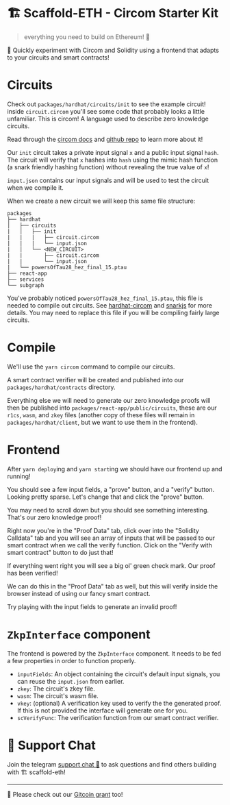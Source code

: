 # 🏗 Scaffold-ETH - Circom Starter Kit

> everything you need to build on Ethereum! 🚀

🧪 Quickly experiment with Circom and Solidity using a frontend that adapts to your circuits and smart contracts!

# Circuits

Check out `packages/hardhat/circuits/init` to see the example circuit! inside `circuit.circom` you'll see some code that probably looks a little unfamiliar. This is circom! A language used to describe zero knowledge circuits.

Read through the [circom docs](https://docs.circom.io/) and [github repo](https://github.com/iden3/circom) to learn more about it!

Our `init` circuit takes a private input signal `x` and a public input signal `hash`. The circuit will verify that `x` hashes into `hash` using the mimic hash function (a snark friendly hashing function) without revealing the true value of `x`!

`input.json` contains our input signals and will be used to test the circuit when we compile it.

When we create a new circuit we will keep this same file structure:

```
packages
├── hardhat
│   ├── circuits
|   │   ├── init
|   |   |   ├── circuit.circom
|   |   |   └── input.json
|   │   └── <NEW_CIRCUIT>
|   |       ├── circuit.circom
|   |       └── input.json
|   └── powersOfTau28_hez_final_15.ptau
├── react-app
├── services
└── subgraph
```

You've probably noticed `powersOfTau28_hez_final_15.ptau`, this file is needed to compile out circuits. See [hardhat-circom](https://github.com/projectsophon/hardhat-circom) and [snarkjs](https://github.com/iden3/snarkjs) for more details. You may need to replace this file if you will be compiling fairly large circuits.

# Compile

We'll use the `yarn circom` command to compile our circuits.

A smart contract verifier will be created and published into our `packages/hardhat/contracts` directory.


Everything else we will need to generate our zero knowledge proofs will then be published into `packages/react-app/public/circuits`, these are our `r1cs`, `wasm`, and `zkey` files (another copy of these files will remain in `packages/hardhat/client`, but we want to use them in the frontend).

# Frontend

After `yarn deploy`ing and `yarn start`ing we should have our frontend up and running!

You should see a few input fields, a "prove" button, and a "verify" button. Looking pretty sparse. Let's change that and click the "prove" button.

You may need to scroll down but you should see something interesting. That's our zero knowledge proof!

Right now you're in the "Proof Data" tab, click over into the "Solidity Calldata" tab and you will see an array of inputs that will be passed to our smart contract when we call the verify function. Click on the "Verify with smart contract" button to do just that!

If everything went right you will see a big ol' green check mark. Our proof has been verified!

We can do this in the "Proof Data" tab as well, but this will verify inside the browser instead of using our fancy smart contract.

Try playing with the input fields to generate an invalid proof!

# `ZkpInterface` component

The frontend is powered by the `ZkpInterface` component. It needs to be fed a few properties in order to function properly.

- `inputFields`: An object containing the circuit's default input signals, you can reuse the `input.json` from earlier.
- `zkey`: The circuit's zkey file.
- `wasm`: The circuit's wasm file.
- `vkey`: (optional) A verification key used to verify the the generated proof. If this is not provided the interface will generate one for you.
- `scVerifyFunc`: The verification function from our smart contract verifier.

# 💬 Support Chat

Join the telegram [support chat 💬](https://t.me/joinchat/KByvmRe5wkR-8F_zz6AjpA) to ask questions and find others building with 🏗 scaffold-eth!

---

🙏 Please check out our [Gitcoin grant](https://gitcoin.co/grants/2851/scaffold-eth) too!

